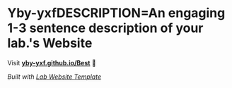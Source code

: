 
# Yby-yxfDESCRIPTION=An engaging 1-3 sentence description of your lab.'s Website

Visit **[yby-yxf.github.io/Best](https://yby-yxf.github.io/Best)** 🚀

_Built with [Lab Website Template](https://greene-lab.gitbook.io/lab-website-template-docs)_
